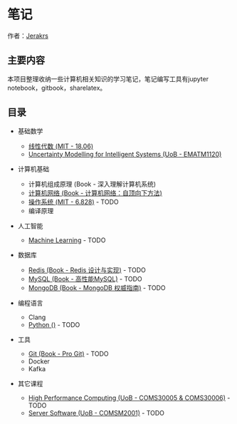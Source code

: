 # 笔记

作者：[Jerakrs](http://jerakrs.com/)


## 主要内容

本项目整理收纳一些计算机相关知识的学习笔记，笔记编写工具有jupyter notebook，gitbook，sharelatex。


## 目录

* 基础数学
	* [线性代数 (MIT - 18.06)](https://github.com/JeraKrs/Notes/blob/master/Linear%20Algebra/README.md)
	* [Uncertainty Modelling for Intelligent Systems (UoB - EMATM1120)](https://github.com/JeraKrs/Notes/blob/master/Uncertainty%20Modelling%20for%20Intelligent%20Systems/README.md)

* 计算机基础
	* 计算机组成原理 (Book - 深入理解计算机系统)
	* [计算机网络 (Book - 计算机网络：自顶向下方法)](https://jerakrs.gitbooks.io/computer_networks/content/)
	* [操作系统 (MIT - 6.828)]() - TODO
	* 编译原理

* 人工智能
	* [Machine Learning]() - TODO

*  数据库
	* [Redis (Book - Redis 设计与实现)]() - TODO
	* [MySQL (Book - 高性能MySQL)]() - TODO
	* [MongoDB (Book - MongoDB 权威指南)]() - TODO

*  编程语言
	* Clang
	* [Python ()]() - TODO

*  工具
	* [Git (Book - Pro Git)]() - TODO
	* Docker
	* Kafka

* 其它课程
	* [High Performance Computing (UoB - COMS30005 & COMS30006)](https://github.com/JeraKrs/Notes/blob/master/High%20Performance%20Computing/README.md) - TODO
	* [Server Software (UoB - COMSM2001)](https://github.com/JeraKrs/notes/blob/master/Server%20Software/README.md) - TODO
